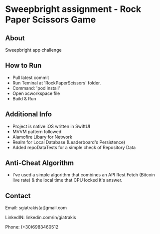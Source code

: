 # Sweepbright assignment - Rock Paper Scissors Game

## About

Sweepbright app challenge


## How to Run

- Pull latest commit
- Run Teminal at 'RockPaperScissors' folder.
- Command: 'pod install'
- Open xcworkspace file
- Build & Run


## Additional Info

- Project is native iOS written in SwiftUI
- MVVM pattern followed
- Alamofire Libary for Network
- Realm for Local Database (Leaderboard's Persistence)
- Added repoDataTests for a simple check of Repository Data


## Anti-Cheat Algorithm

- I've used a simple algorithm that combines an API Rest Fetch (Bitcoin live rate) & the local time that CPU locked it's answer.


## Contact

Email: sgiatrakis[at]gmail.com

LinkedIN: linkedin.com/in/giatrakis

Phone: (+30)6983460512
